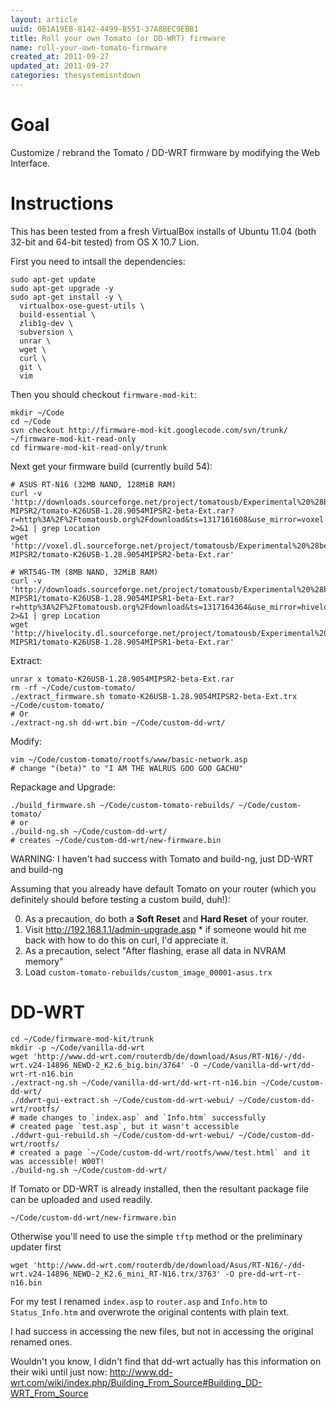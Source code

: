 ```yaml
---
layout: article
uuid: 0B1A19EB-8142-4499-B551-37A8BEC9EBB1
title: Roll your own Tomato (or DD-WRT) firmware
name: roll-your-own-tomato-firmware
created_at: 2011-09-27
updated_at: 2011-09-27
categories: thesystemisntdown
---
```


Goal
===

Customize / rebrand the Tomato / DD-WRT firmware by modifying the Web Interface. 

Instructions
===

This has been tested from a fresh VirtualBox installs of Ubuntu 11.04 (both 32-bit and 64-bit tested) from OS X 10.7 Lion.

First you need to intsall the dependencies:

    sudo apt-get update
    sudo apt-get upgrade -y
    sudo apt-get install -y \
      virtualbox-ose-guest-utils \
      build-essential \
      zlib1g-dev \
      subversion \
      unrar \
      wget \
      curl \
      git \
      vim

Then you should checkout `firmware-mod-kit`:

    mkdir ~/Code
    cd ~/Code
    svn checkout http://firmware-mod-kit.googlecode.com/svn/trunk/ ~/firmware-mod-kit-read-only
    cd firmware-mod-kit-read-only/trunk

Next get your firmware build (currently build 54):

    # ASUS RT-N16 (32MB NAND, 128MiB RAM)
    curl -v 'http://downloads.sourceforge.net/project/tomatousb/Experimental%20%28beta%29/K26-MIPSR2/tomato-K26USB-1.28.9054MIPSR2-beta-Ext.rar?r=http%3A%2F%2Ftomatousb.org%2Fdownload&ts=1317161608&use_mirror=voxel' 2>&1 | grep Location
    wget 'http://voxel.dl.sourceforge.net/project/tomatousb/Experimental%20%28beta%29/K26-MIPSR2/tomato-K26USB-1.28.9054MIPSR2-beta-Ext.rar'

    # WRT54G-TM (8MB NAND, 32MiB RAM)
    curl -v 'http://downloads.sourceforge.net/project/tomatousb/Experimental%20%28beta%29/K26-MIPSR1/tomato-K26USB-1.28.9054MIPSR1-beta-Ext.rar?r=http%3A%2F%2Ftomatousb.org%2Fdownload&ts=1317164364&use_mirror=hivelocity' 2>&1 | grep Location
    wget 'http://hivelocity.dl.sourceforge.net/project/tomatousb/Experimental%20%28beta%29/K26-MIPSR1/tomato-K26USB-1.28.9054MIPSR1-beta-Ext.rar'

Extract:

    unrar x tomato-K26USB-1.28.9054MIPSR2-beta-Ext.rar
    rm -rf ~/Code/custom-tomato/
    ./extract_firmware.sh tomato-K26USB-1.28.9054MIPSR2-beta-Ext.trx ~/Code/custom-tomato/
    # Or
    ./extract-ng.sh dd-wrt.bin ~/Code/custom-dd-wrt/

Modify:

    vim ~/Code/custom-tomato/rootfs/www/basic-network.asp
    # change "(beta)" to "I AM THE WALRUS GOO GOO GACHU"

Repackage and Upgrade:

    ./build_firmware.sh ~/Code/custom-tomato-rebuilds/ ~/Code/custom-tomato/
    # or
    ./build-ng.sh ~/Code/custom-dd-wrt/
    # creates ~/Code/custom-dd-wrt/new-firmware.bin

WARNING: I haven't had success with Tomato and build-ng, just DD-WRT and build-ng

Assuming that you already have default Tomato on your router
(which you definitely should before testing a custom build, duh!):

  0. As a precaution, do both a **Soft Reset** and **Hard Reset** of your router.
  0. Visit <http://192.168.1.1/admin-upgrade.asp>
    * if someone would hit me back with how to do this on curl, I'd appreciate it.
  0. As a precaution, select "After flashing, erase all data in NVRAM memory"
  0. Load `custom-tomato-rebuilds/custom_image_00001-asus.trx`

DD-WRT
===

    cd ~/Code/firmware-mod-kit/trunk
    mkdir -p ~/Code/vanilla-dd-wrt
    wget 'http://www.dd-wrt.com/routerdb/de/download/Asus/RT-N16/-/dd-wrt.v24-14896_NEWD-2_K2.6_big.bin/3764' -O ~/Code/vanilla-dd-wrt/dd-wrt-rt-n16.bin
    ./extract-ng.sh ~/Code/vanilla-dd-wrt/dd-wrt-rt-n16.bin ~/Code/custom-dd-wrt/
    ./ddwrt-gui-extract.sh ~/Code/custom-dd-wrt-webui/ ~/Code/custom-dd-wrt/rootfs/
    # made changes to `index.asp` and `Info.htm` successfully
    # created page `test.asp`, but it wasn't accessible 
    ./ddwrt-gui-rebuild.sh ~/Code/custom-dd-wrt-webui/ ~/Code/custom-dd-wrt/rootfs/
    # created a page `~/Code/custom-dd-wrt/rootfs/www/test.html` and it was accessible! W00T!
    ./build-ng.sh ~/Code/custom-dd-wrt/

If Tomato or DD-WRT is already installed, then the resultant package file can be uploaded and used readily.

    ~/Code/custom-dd-wrt/new-firmware.bin

Otherwise you'll need to use the simple `tftp` method or the preliminary updater first

    wget 'http://www.dd-wrt.com/routerdb/de/download/Asus/RT-N16/-/dd-wrt.v24-14896_NEWD-2_K2.6_mini_RT-N16.trx/3763' -O pre-dd-wrt-rt-n16.bin

For my test I renamed `index.asp` to `router.asp` and `Info.htm` to `Status_Info.htm` and overwrote the original contents with plain text.

I had success in accessing the new files, but not in accessing the original renamed ones.

Wouldn't you know, I didn't find that dd-wrt actually has this information on their wiki until just now: <http://www.dd-wrt.com/wiki/index.php/Building_From_Source#Building_DD-WRT_From_Source>
